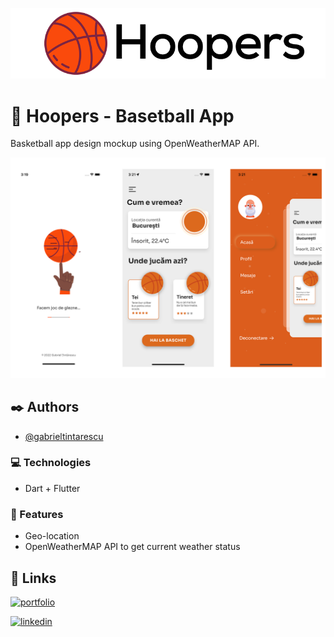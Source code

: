 
![Logo](https://raw.githubusercontent.com/gabrieltintarescu/basketball/main/resources/logo.png)


# 💬 Hoopers - Basetball App
Basketball app design mockup using OpenWeatherMAP API.

![](https://raw.githubusercontent.com/gabrieltintarescu/basketball/main/resources/presentation.png)



## ✒️ Authors

- [@gabrieltintarescu](https://www.github.com/gabrieltintarescu)


### 💻 Technologies
- Dart + Flutter

### 💎 Features
-	Geo-location
-   OpenWeatherMAP API to get current weather status 



## 🔗 Links
[![portfolio](https://img.shields.io/badge/my_portfolio-000?style=for-the-badge&logo=ko-fi&logoColor=white)](https://gabrieltintarescu.com/)

[![linkedin](https://img.shields.io/badge/linkedin-0A66C2?style=for-the-badge&logo=linkedin&logoColor=white)](https://www.linkedin.com/in/gabriel-tintarescu/)

